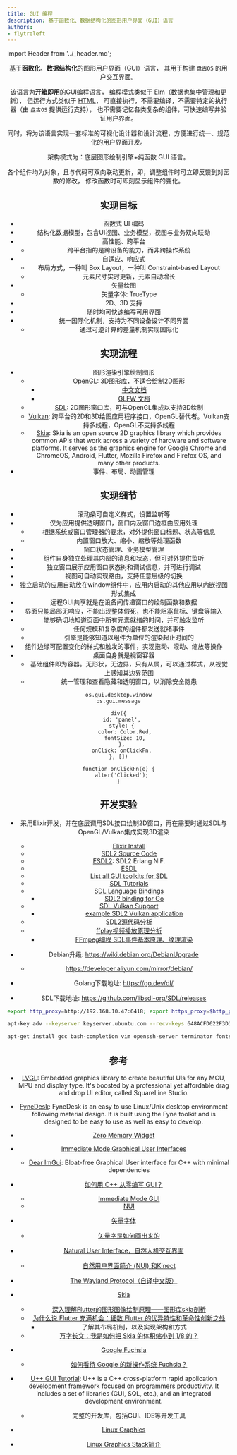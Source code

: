 ```yaml
---
title: GUI 编程
description: 基于函数化、数据结构化的图形用户界面（GUI）语言
authors:
- flytreleft
---
```


import Header from '../_header.md';

<Header />


基于**函数化**、**数据结构化**的图形用户界面（GUI）语言，
其用于构建 `盘古OS` 的用户交互界面。

该语言为**开箱即用**的GUI编程语言，
编程模式类似于 [Elm](https://elm-lang.org/)（数据也集中管理和更新），
但运行方式类似于 [HTML](https://en.wikipedia.org/wiki/HTML)，
可直接执行，不需要编译，不需要特定的执行器（由 `盘古OS` 提供运行支持），
也不需要记忆各类复杂的组件，可快速编写并验证用户界面。

同时，将为该语言实现一套标准的可视化设计器和设计流程，方便进行统一、规范化的用户界面开发。

架构模式为：底层图形绘制引擎+纯函数 GUI 语言。

各个组件均为对象，且与代码可双向联动更新，即，调整组件时可立即反馈到对函数的修改，
修改函数时可即刻显示组件的变化。

## 实现目标

- 函数式 UI 编码
- 结构化数据模型，包含UI视图、业务模型，视图与业务双向联动
- 高性能、跨平台
  - 跨平台指的是跨设备的能力，而非跨操作系统
- 自适应、响应式
  - 布局方式，一种叫 Box Layout，一种叫 Constraint-based Layout
  - 元素尺寸实时更新，元素自动增长
- 矢量绘图
  - 矢量字体: TrueType
- 2D、3D 支持
- 随时均可快速编写可用界面
- 统一国际化机制，支持为不同设备设计不同界面
  - 通过可逆计算的差量机制实现国际化

## 实现流程

- 图形渲染引擎绘制图形
  - [OpenGL](https://www.opengl.org): 3D图形库，不适合绘制2D图形
    - [中文文档](https://learnopengl-cn.github.io/01%20Getting%20started/01%20OpenGL/)
    - [GLFW 文档](https://www.glfw.org/docs/3.3/pages.html)
  - [SDL](https://libsdl.org/): 2D图形窗口库，可与OpenGL集成以支持3D绘制
  - [Vulkan](https://www.vulkan.org/): 跨平台的2D和3D绘图应用程序接口，OpenGL替代者。Vulkan支持多线程，OpenGL不支持多线程
  - [Skia](https://skia.org/docs/):
    Skia is an open source 2D graphics library which provides common APIs
    that work across a variety of hardware and software platforms.
    It serves as the graphics engine for Google Chrome and ChromeOS,
    Android, Flutter, Mozilla Firefox and Firefox OS, and many other products.
- 事件、布局、动画管理

## 实现细节

- 滚动条可自定义样式，设置监听等
- 仅为应用提供透明窗口，窗口内及窗口边框由应用处理
  - 根据系统或窗口管理器的要求，对外提供窗口标题、状态等信息
  - 内置窗口放大、缩小、缩放等处理函数
- 窗口状态管理、业务模型管理
- 组件自身独立处理其内部的消息和状态，但可对外提供监听
- 独立窗口展示应用窗口状态树和调试信息，并可进行调试
- 视图可自动实现路由，支持任意层级的切换
- 独立启动的应用自动放在window组件中，应用内启动的其他应用以内嵌视图形式集成
- 远程GUI共享就是在设备间传递窗口的绘制函数和数据
- 界面只能局部无响应，不能出现整体假死，也不能阻塞鼠标、键盘等输入
- 能够确切地知道页面中所有元素就绪的时间，并可触发监听
  - 任何规模和复杂度的组件都发送就绪事件
  - 引擎是能够知道以组件为单位的渲染起止时间的
- 组件边缘可配置变化的样式和触发的事件，实现拖动、滚动、缩放等操作
- 桌面自身就是视窗容器
  - 基础组件即为容器。无形状，无边界，只有从属，可以通过样式，从视觉上感知其边界范围
  - 统一管理和查看隐藏和透明窗口，以消除安全隐患

```
os.gui.desktop.window
os.gui.message
```

```
div({
  id: 'panel',
  style: {
    color: Color.Red,
    fontSize: 10,
  },
  onClick: onClickFn,
}, [])

function onClickFn(e) {
  alter('Clicked');
}
```

## 开发实验

- 采用Elixir开发，并在底层调用SDL接口绘制2D窗口，再在需要时通过SDL与OpenGL/Vulkan集成实现3D渲染
  - [Elixir Install](https://elixir-lang.org/install.html)
  - [SDL2 Source Code](https://github.com/libsdl-org/SDL/)
  - [ESDL2](https://github.com/ninenines/esdl2): SDL2 Erlang NIF.
  - [ESDL](https://github.com/dgud/esdl/)
  - [List all GUI toolkits for SDL](https://discourse.libsdl.org/t/list-all-gui-toolkits-for-sdl/21911/3)
  - [SDL Tutorials](http://www.sdltutorials.com/)
  - [SDL Language Bindings](https://libsdl.org/languages.php)
    - [SDL2 binding for Go](https://github.com/veandco/go-sdl2)
  - [SDL Vulkan Support](https://wiki.libsdl.org/CategoryVulkan)
    - [example SDL2 Vulkan application](https://gist.github.com/YukiSnowy/dc31f47448ac61dd6aedee18b5d53858)
  - [SDL2源代码分析](https://www.cnblogs.com/xkfz007/articles/4524511.html)
  - [ffplay视频播放原理分析](https://segmentfault.com/a/1190000042263220)
    - [FFmpeg编程 SDL事件基本原理、纹理渲染](https://zhuanlan.zhihu.com/p/547238211)

- Debian升级: https://wiki.debian.org/DebianUpgrade
  - https://developer.aliyun.com/mirror/debian/
- Golang下载地址: https://go.dev/dl/
- SDL下载地址: https://github.com/libsdl-org/SDL/releases

```bash
export http_proxy=http://192.168.10.47:6418; export https_proxy=$http_proxy

apt-key adv --keyserver keyserver.ubuntu.com --recv-keys 648ACFD622F3D138 0E98404D386FA1D9 605C66F00D6C9793

apt-get install gcc bash-completion vim openssh-server terminator fonts-noto git rsync
```


## 参考

- [LVGL](https://github.com/lvgl/lvgl):
  Embedded graphics library to create beautiful UIs for any MCU, MPU and display type.
  It's boosted by a professional yet affordable drag and drop UI editor, called SquareLine Studio.
- [FyneDesk](https://github.com/fyne-io/fynedesk/):
  FyneDesk is an easy to use Linux/Unix desktop environment following material design.
  It is built using the Fyne toolkit and is designed to be easy to use as well as easy to develop.
- [Zero Memory Widget](https://perso.univ-lyon1.fr/thierry.excoffier/ZMW/)
- [Immediate Mode Graphical User Interfaces](http://www.cse.chalmers.se/edu/year/2011/course/TDA361/Advanced%20Computer%20Graphics/IMGUI.pdf)
  - [Dear ImGui](https://github.com/ocornut/imgui):
    Bloat-free Graphical User interface for C++ with minimal dependencies
- [如何用 C++ 从零编写 GUI？](https://www.zhihu.com/question/24462113)
  - [Immediate Mode GUI](https://www.zhihu.com/question/24462113/answer/1463984603)
  - [NUI](https://www.zhihu.com/question/24462113/answer/108810406)
- [矢量字体](https://zh.m.wikipedia.org/zh-hans/%E7%9F%A2%E9%87%8F%E5%AD%97%E4%BD%93)
  - [矢量字是如何画出来的](https://huailiang.github.io/blog/2019/engine/)
- [Natural User Interface，自然人机交互界面](https://zhuanlan.zhihu.com/p/159080929)
  - [自然用户界面简介 (NUI) 和Kinect](https://learn.microsoft.com/zh-cn/shows/k4wdev/introduction-to-natural-user-interfaces-nui-kinect)
- [The Wayland Protocol（自译中文版）](https://wayland.axionl.me/)

- [Skia](https://skia.org/docs/)
  - [深入理解Flutter的图形图像绘制原理——图形库skia剖析](https://segmentfault.com/a/1190000038827450)
  - [为什么说 Flutter 充满机会：细数 Flutter 的优异特性和革命性创新之处](https://fuchsia-china.com/flutter-intro/)
    - 了解其布局机制，以及实现架构和方式
  - [万字长文：我是如何把 Skia 的体积缩小到 1/8 的？](https://www.infoq.cn/article/omef0qu4qllcy3drvep9)

- [Google Fuchsia](https://fuchsia-china.com/)
  - [如何看待 Google 的新操作系统 Fuchsia？](https://www.zhihu.com/question/49535135)

- [U++ GUI Tutorial](https://www.ultimatepp.org/srcdoc$CtrlLib$Tutorial$en-us.html):
  U++ is a C++ cross-platform rapid application development framework focused on programmers productivity.
  It includes a set of libraries (GUI, SQL, etc.), and an integrated development environment.
  - 完整的开发库，包括GUI、IDE等开发工具

- [Linux Graphics](https://juejin.cn/post/6844903842383921160)
- [Linux Graphics Stack简介](https://www.cnblogs.com/ArsenalfanInECNU/p/15787816.html)
